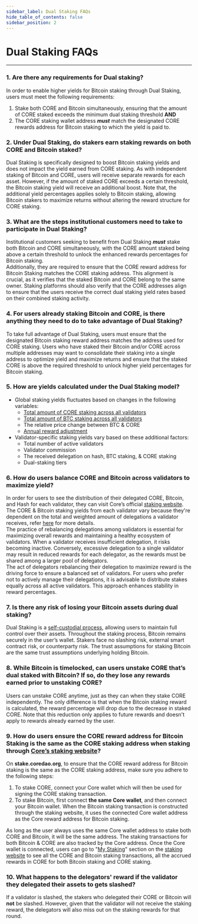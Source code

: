 ```yaml
---
sidebar_label: Dual Staking FAQs
hide_table_of_contents: false
sidebar_position: 2
---
```


# Dual Staking FAQs
---

### 1\. Are there any requirements for Dual staking?

In order to enable higher yields for Bitcoin staking through Dual Staking, users must meet the following requirements: 

1. Stake both CORE and Bitcoin simultaneously, ensuring that the amount of CORE staked exceeds the minimum dual staking threshold  **AND**   
2. The CORE staking wallet address ***must*** match the designated CORE rewards address for Bitcoin staking to which the yield is paid to.

### 2\. Under Dual Staking, do stakers earn staking rewards on both CORE and Bitcoin staked?

Dual Staking is specifically designed to boost Bitcoin staking yields and does not impact the yield earned from CORE staking. As with independent staking of Bitcoin and CORE, users will receive separate rewards for each asset. However, if the amount of staked CORE exceeds a certain threshold, the Bitcoin staking yield will receive an additional boost. Note that, the additional yield percentages applies solely to Bitcoin staking, allowing Bitcoin stakers to maximize returns without altering the reward structure for CORE staking.

### 3\. What are the steps institutional customers need to take to participate in Dual Staking?

Institutional customers seeking to benefit from Dual Staking ***must*** stake both Bitcoin and CORE simultaneously, with the CORE amount staked being above a certain threshold to unlock the enhanced rewards percentages for Bitcoin staking.   
Additionally, they are required to ensure that the CORE reward address for Bitcoin Staking matches the CORE staking address. This alignment is crucial, as it verifies that the staked Bitcoin and CORE belong to the same owner. Staking platforms should also verify that the CORE addresses align to ensure that the users receive the correct dual staking yield rates based on their combined staking activity.

### 4\. For users already staking Bitcoin and CORE, is there anything they need to do to take advantage of Dual Staking?

To take full advantage of Dual Staking, users must ensure that the designated Bitcoin staking reward address matches the address used for CORE staking. Users who have staked their Bitcoin and/or CORE across multiple addresses may want to consolidate their staking into a single address to optimize yield and maximize returns and ensure that the staked CORE is above the required threshold to unlock higher yield percentages for Bitcoin staking. 

### 5\. How are yields calculated under the Dual Staking model?

* Global staking yields fluctuates based on changes in the following variables:  
  * [Total amount of CORE staking across all validators](https://stake.coredao.org/validators)  
  * [Total amount of BTC staking across all validators](https://stake.coredao.org/validators)  
  * The relative price change between BTC & CORE  
  * [Annual reward adjustment](https://docs.coredao.org/docs/Learn/economics/core-token/tokenomics-and-utility#sound-supply-and-emissions)  
* Validator-specific staking yields vary based on these additional factors:  
  * Total number of active validators  
  * Validator commission  
  * The received delegation on hash, BTC staking, & CORE staking  
  * Dual-staking tiers

### 6\. How do users balance CORE and Bitcoin across validators to maximize yield?

In order for users to see the distribution of their delegated CORE, Bitcoin, and Hash for each validator, they can visit Core’s official [staking website](https://stake.coredao.org/). The CORE & Bitcoin staking yields from each validator vary because they're dependent on the total and weighted amount of delegations a validator receives, refer [here](../Learn/core-concepts/satoshi-plus-consensus/rewards#3-validator-rewards) for more details.   
The practice of rebalancing delegations among validators is essential for maximizing overall rewards and maintaining a healthy ecosystem of validators. When a validator receives insufficient delegation, it risks becoming inactive. Conversely, excessive delegation to a single validator may result in reduced rewards for each delegator, as the rewards must be shared among a larger pool of delegators.  
The act of delegators rebalancing their delegation to maximize reward is the driving force to ensure a balanced set of validators. For users who prefer not to actively manage their delegations, it is advisable to distribute stakes equally across all active validators. This approach enhances stability in reward percentages.

### 7\. Is there any risk of losing your Bitcoin assets during dual staking?

Dual Staking is a [self-custodial process](../Learn/products/btc-staking/overview.md), allowing users to maintain full control over their assets. Throughout the staking process, Bitcoin remains securely in the user’s wallet.  Stakers face no slashing risk, external smart contract risk, or counterparty risk. The trust assumptions for staking Bitcoin are the same trust assumptions underlying holding Bitcoin.

### 8\. While Bitcoin is timelocked, can users unstake CORE that’s dual staked with Bitcoin? If so, do they lose any rewards earned prior to unstaking CORE?

Users can unstake CORE anytime, just as they can when they stake CORE independently. The only difference is that when the Bitcoin staking reward is calculated, the reward percentage will drop due to the decrease in staked CORE. Note that this reduction only applies to future rewards and doesn't apply to rewards already earned by the user.

### 9\. How do users ensure the CORE reward address for Bitcoin Staking is the same as the CORE staking address when staking through [Core’s staking website](https://stake.coredao.org/)?

On **stake.coredao.org**, to ensure that the CORE reward address for Bitcoin staking is the same as the CORE staking address, make sure you adhere to the following steps:

1. To stake CORE, connect your Core wallet which will then be used for signing the CORE staking transaction.  
2. To stake Bitcoin, first connect **the same Core wallet**, and then connect your Bitcoin wallet. When the Bitcoin staking transaction is constructed through the staking website, it uses the connected Core wallet address as the Core reward address for Bitcoin staking. 

As long as the user always uses the same Core wallet address to stake both CORE and Bitcoin, it will be the same address. The staking transactions for both Bitcoin & CORE are also tracked by the Core address. Once the Core wallet is connected, users can go to "[My Staking](https://stake.coredao.org/mystaking)" section on the [staking website](https://stake.coredao.org/) to see all the CORE and Bitcoin staking transactions, all the accrued rewards in CORE for both Bitcoin staking and CORE staking.

### 10\. What happens to the delegators' reward if the validator they delegated their assets to gets slashed?

If a validator is slashed, the stakers who delegated their CORE or Bitcoin will **not** be slashed. However, given that the validator will not receive the staking reward, the delegators will also miss out on the staking rewards for that round.